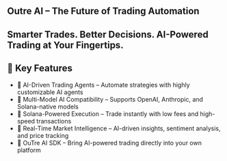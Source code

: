 ## Outre AI – The Future of Trading Automation 
## Smarter Trades. Better Decisions. AI-Powered Trading at Your Fingertips. 

## 🌟 Key Features

- 🔹 AI-Driven Trading Agents – Automate strategies with highly customizable AI agents
- 🔹 Multi-Model AI Compatibility – Supports OpenAI, Anthropic, and Solana-native models
- 🔹 Solana-Powered Execution – Trade instantly with low fees and high-speed transactions
- 🔹 Real-Time Market Intelligence – AI-driven insights, sentiment analysis, and price tracking
- 🔹 OuTre AI SDK – Bring AI-powered trading directly into your own platform


<!--
**Outre-AI/Outre-AI** is a ✨ _special_ ✨ repository because its `README.md` (this file) appears on your GitHub profile.

Here are some ideas to get you started:

- 🔭 I’m currently working on ...
- 🌱 I’m currently learning ...
- 👯 I’m looking to collaborate on ...
- 🤔 I’m looking for help with ...
- 💬 Ask me about ...
- 📫 How to reach me: ...
- 😄 Pronouns: ...
- ⚡ Fun fact: ...
-->
